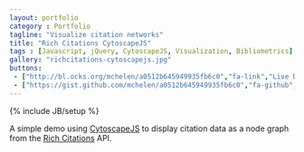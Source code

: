 ```yaml
---
layout: portfolio
category : Portfolio
tagline: "Visualize citation networks"
title: "Rich Citations CytoscapeJS"
tags : [Javascript, jQuery, CytoscapeJS, Visualization, Bibliometrics]
gallery: "richcitations-cytoscapejs.jpg"
buttons:
 - ["http://bl.ocks.org/mchelen/a0512b645949935fb6c0","fa-link","Live Demo"]
 - ["https://gist.github.com/mchelen/a0512b645949935fb6c0","fa-github","Source Code<"]
---
```

{% include JB/setup %}

A simple demo using [CytoscapeJS](http://js.cytoscape.org/) to display citation data as a node graph from the [Rich Citations](http://www.ploslabs.org/rich-citations/) API.

<!--more-->




